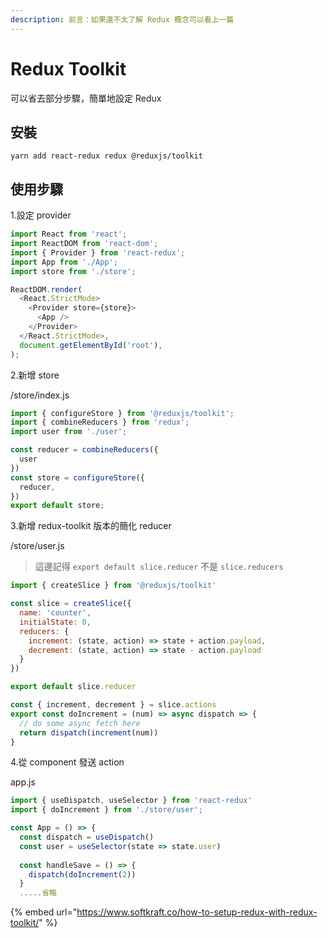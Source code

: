 ```yaml
---
description: 前言：如果還不太了解 Redux 概念可以看上一篇
---
```


# Redux Toolkit

可以省去部分步驟，簡單地設定 Redux

## 安裝

```text
yarn add react-redux redux @reduxjs/toolkit
```

## 使用步驟

1.設定 provider

```javascript
import React from 'react';
import ReactDOM from 'react-dom';
import { Provider } from 'react-redux';
import App from './App';
import store from './store';

ReactDOM.render(
  <React.StrictMode>
    <Provider store={store}>
      <App />
    </Provider>
  </React.StrictMode>,
  document.getElementById('root'),
);
```

2.新增 store

/store/index.js

```javascript
import { configureStore } from '@reduxjs/toolkit';
import { combineReducers } from 'redux';
import user from './user';

const reducer = combineReducers({
  user
})
const store = configureStore({
  reducer,
})
export default store;
```

3.新增 redux-toolkit 版本的簡化 reducer

/store/user.js

> 這邊記得 `export default slice.reducer` 不是 `slice.reducers`

```javascript
import { createSlice } from '@reduxjs/toolkit'

const slice = createSlice({
  name: 'counter',
  initialState: 0,
  reducers: {
    increment: (state, action) => state + action.payload,
    decrement: (state, action) => state - action.payload
  }
})

export default slice.reducer

const { increment, decrement } = slice.actions
export const doIncrement = (num) => async dispatch => {
  // do some async fetch here
  return dispatch(increment(num))
}
```

4.從 component 發送 action

app.js

```javascript
import { useDispatch, useSelector } from 'react-redux'
import { doIncrement } from './store/user';

const App = () => {
  const dispatch = useDispatch()
  const user = useSelector(state => state.user)
  
  const handleSave = () => {
    dispatch(doIncrement(2))
  }
  .....省略
```



{% embed url="https://www.softkraft.co/how-to-setup-redux-with-redux-toolkit/" %}



